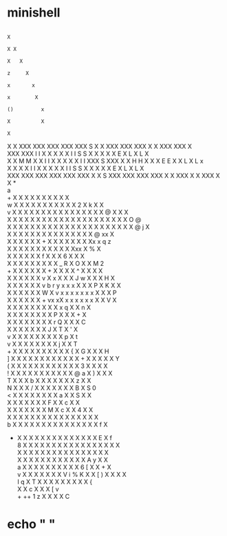 # minishell


                                                                                                        
                                                                                                X       
                                                                                               X X      
                                                                                              X   X     
                                                                                             z     X    
                                                                                            x       x   
                                                                                           x        X   
                                                                                          ()         x  
                                                                                          X          X  
                                                                                                     X  
   X       X    XXX   XXX     XXX   XXX   XXX S X X   XXX     XXX   XXX X X   XXX       XXX          X  
  XXX     XXX   I I   X X X   X X   I I   S S         X X     X X   X E       X L       X L          X  
  X X M M X X   I I   X X  X  X X   I I   XXX S XXX   X X H H X X   X E E X   X L       X L          x  
  X X     X X   I I   X X   X X X   I I         S S   X X     X X   X E       X L       X L         X   
  XXX     XXX   XXX   XXX     XXX   XXX   X X S XXX   XXX     XXX   XXX X X   XXX X X   XXX X X     *   
                                                                                                    a   
                                + X X X X X X X X                                   X               X   
                            w X X X X X X X X X X X 2                              X k          X X     
                      v   X X X X X X X X X X X X X X X X @                       X             X X     
                      X X X X X X X X X X X X X X X X X X X X                     X             O @     
                  X X X X X X X X X   X X X X X X X X X X X X X @                j                X     
                  X X X X X X           X X X X X X X         X X @             xx                X     
              X X X X X X +               X X X X X X           X Xx            x               q z     
              X X X X X X                   X X X X X             Xxx          X %              X       
            X X X X X X                     f X X X 6               X          X                X       
            X X X X X X                       X X X _       R X     O X      X                M 2       
          + X X X X X           X + X         X X X ^           X     X      X                X         
          X X X X X X         v     X x       X X X         J w X     X     X H               X         
          X X X X X X         v b r   y      x      x x     X X X      P X  K X               X         
          X X X X X X         W X     v   x x          x x   x x       x X X X                P         
        X X X X X X +           vx xX       x x x x x x                 X X V               X           
        X X X X X X X                          X X x                    q X X n             X           
        X X X X X X X                                                    X P X X X +        X           
        X X X X X X X                                                    X    r     Q X X X C           
        X X X X X X X J                                                   X T X '       X               
      v X X X X X X X X                                                   X p         X t               
      v   X X X X X X X X                                                       j X X T                 
      + X X X X X X X X X X   {                                             X G X X X H                 
      ] X X X X X X X X X X X X                                           + X X X X X Y                 
      ( X X X X X X X X X X X X                                           3 X X X X                     
      ! X X X X X X X X X X X @                                           a X ) X X X                   
      T X X X b X X X X X X X                                             z X     X                     
      N X X X / X X X X X X X                                             B X   S 0                     
      < X X X X X X X X a X X                                             S X   X                       
      X X X X X   X X   F X X                                             c X   X                       
    X X X X X X X M X c X X                                               4 X   X                       
  X X X X X X X X X   X X X X                                             X X   X                       
b X X X X X X X X X X X X X X                                             X f   X                       
+ X X X X X X X X X X X X X X                                           E X     f                       
8 X X X X X X X X X X X X X X                                             X X X                         
  X X X X X X X X X X X X X X                                           X X                             
      X X X X X X X X X X X X A                                   y     X X                             
        a X X X X X X X X X X 6       [ X                       X       + X                             
            v X X X X X X X               V i         % K   X X [ ) X X X X                             
                    I q X                   T X     X X X X X X X X {                                   
                        X       X c       X X X [ v                                                     
                        +  ++ 1 z X X X X C            
# echo  "                                                                                                        "
